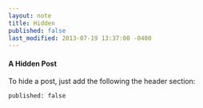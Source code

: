 ```yaml
---
layout: note
title: Hidden
published: false
last_modified: 2013-07-19 13:37:00 -0400
---
```

#### A Hidden Post

To hide a post, just add the following the header section:

    published: false

